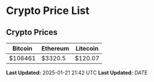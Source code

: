 # Crypto Price List

## Crypto Prices
| Bitcoin | Ethereum | Litecoin |
| ------- | -------- | -------- |
| $106461 | $3320.5 | $120.07 |
**Last Updated:** 2025-01-21 21:42 UTC
**Last Updated:** $DATE$
